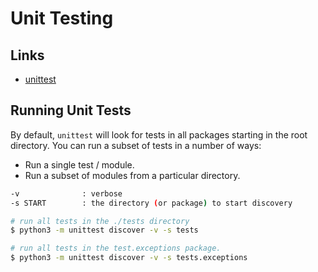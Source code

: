 # Unit Testing

## Links

* [unittest](https://docs.python.org/3/library/unittest.html)

## Running Unit Tests

By default, `unittest` will look for tests in all packages starting in the root
directory. You can run a subset of tests in a number of ways:

* Run a single test / module.
* Run a subset of modules from a particular directory.


```sh
-v              : verbose
-s START        : the directory (or package) to start discovery

# run all tests in the ./tests directory
$ python3 -m unittest discover -v -s tests

# run all tests in the test.exceptions package.
$ python3 -m unittest discover -v -s tests.exceptions

```
